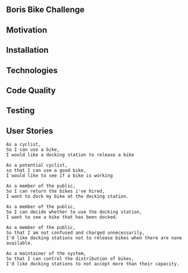 ## Boris Bike Challenge

## Motivation

## Installation

## Technologies

## Code Quality

## Testing

## User Stories

```
As a cyclist,
So I can use a bike,
I would like a docking station to release a bike

As a potential cyclist,
so that I can use a good bike,
I would like to see if a bike is working

As a member of the public,
So I can return the bikes i've hired,
I want to dock my bike at the docking station.

As a member of the public,
So I can decide whether to use the docking station,
I want to see a bike that has been docked.

As a member of the public,
So that I am not confused and charged unnecessarily,
I'd like docking stations not to release bikes when there are none available.

As a maintainer of the system,
So that I can control the distribution of bikes,
I'd like docking stations to not accept more than their capacity.

```
